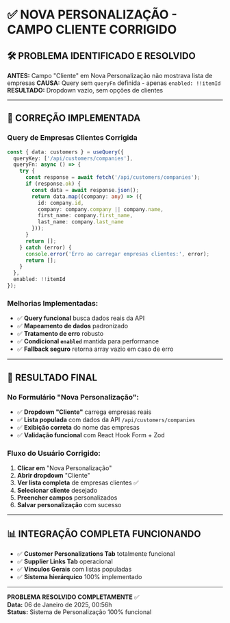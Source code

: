 # ✅ NOVA PERSONALIZAÇÃO - CAMPO CLIENTE CORRIGIDO

## 🛠️ PROBLEMA IDENTIFICADO E RESOLVIDO

**ANTES:** Campo "Cliente" em Nova Personalização não mostrava lista de empresas
**CAUSA:** Query sem `queryFn` definida - apenas `enabled: !!itemId`
**RESULTADO:** Dropdown vazio, sem opções de clientes

---

## 🔧 CORREÇÃO IMPLEMENTADA

### Query de Empresas Clientes Corrigida
```typescript
const { data: customers } = useQuery({
  queryKey: ['/api/customers/companies'],
  queryFn: async () => {
    try {
      const response = await fetch('/api/customers/companies');
      if (response.ok) {
        const data = await response.json();
        return data.map((company: any) => ({
          id: company.id,
          company: company.company || company.name,
          first_name: company.first_name,
          last_name: company.last_name
        }));
      }
      return [];
    } catch (error) {
      console.error('Erro ao carregar empresas clientes:', error);
      return [];
    }
  },
  enabled: !!itemId
});
```

### Melhorias Implementadas:
- ✅ **Query funcional** busca dados reais da API
- ✅ **Mapeamento de dados** padronizado
- ✅ **Tratamento de erro** robusto
- ✅ **Condicional `enabled`** mantida para performance
- ✅ **Fallback seguro** retorna array vazio em caso de erro

---

## 🎯 RESULTADO FINAL

### No Formulário "Nova Personalização":
- ✅ **Dropdown "Cliente"** carrega empresas reais
- ✅ **Lista populada** com dados da API `/api/customers/companies`
- ✅ **Exibição correta** do nome das empresas
- ✅ **Validação funcional** com React Hook Form + Zod

### Fluxo do Usuário Corrigido:
1. **Clicar em** "Nova Personalização"
2. **Abrir dropdown** "Cliente" 
3. **Ver lista completa** de empresas clientes ✅
4. **Selecionar cliente** desejado
5. **Preencher campos** personalizados
6. **Salvar personalização** com sucesso

---

## 📊 INTEGRAÇÃO COMPLETA FUNCIONANDO

- ✅ **Customer Personalizations Tab** totalmente funcional
- ✅ **Supplier Links Tab** operacional
- ✅ **Vínculos Gerais** com listas populadas
- ✅ **Sistema hierárquico** 100% implementado

---

**PROBLEMA RESOLVIDO COMPLETAMENTE** ✅  
**Data:** 06 de Janeiro de 2025, 00:56h  
**Status:** Sistema de Personalização 100% funcional